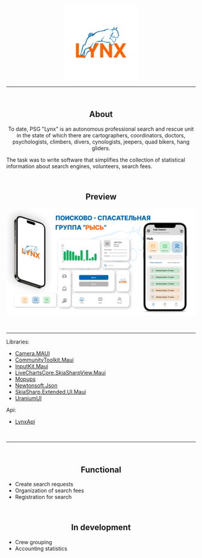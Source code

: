  
<p align="center">
      <img src="./Lynx/Resources/Splash/lynx.svg" width="200" height="200" />
</p>

---

<br>
<h2 align="center">About</h2>
<p align="center">
To date, PSG "Lynx" is an autonomous professional search and rescue unit in the state of which there are cartographers, coordinators, doctors, psychologists, climbers, divers, cynologists, jeepers, quad bikers, hang gliders.
  
The task was to write software that simplifies the collection of statistical information about search engines, volunteers, search fees.
</p>
<br>
<h2 align="center">Preview</h2>
  <p align="center">
      <img src="./Assets/lynxapp.jpg"  />
</p>
<br>

<p>
  
---
Libraries:
- <a href="https://www.nuget.org/packages/Camera.MAUI">Camera.MAUI</a>
- <a href="https://learn.microsoft.com/en-us/dotnet/communitytoolkit/maui/">CommunityToolkit.Maui</a> 
- <a href="https://enisn-projects.io/docs/en/inputkit/latest">InputKit.Maui</a>
- <a href="https://www.nuget.org/packages/LiveChartsCore.SkiaSharpView.Maui/">LiveChartsCore.SkiaSharpView.Maui</a>
- <a href="https://www.nuget.org/packages/Mopups/"> Mopups </a>
- <a href="https://www.nuget.org/packages/Newtonsoft.Json/"> Newtonsoft.Json</a>
- <a href="https://www.nuget.org/packages/SkiaSharp.Extended.UI.Maui"> SkiaSharp.Extended.UI.Maui </a>
- <a href="https://enisn-projects.io/docs/en/uranium/latest">UraniumUI</a>
 
Api:
- <a href="https://github.com/ITKory/lynxApi">LynxApi</a>
</p>
<br>

---

<br>
<h2 align="center">Functional</h2>
<p>

- Create search requests
- Organization of search fees
- Registration for search
 

</p>
<br>
<h2 align="center">In development</h2>
<p>

- Crew grouping
- Accounting statistics
 
</p>
</br>
